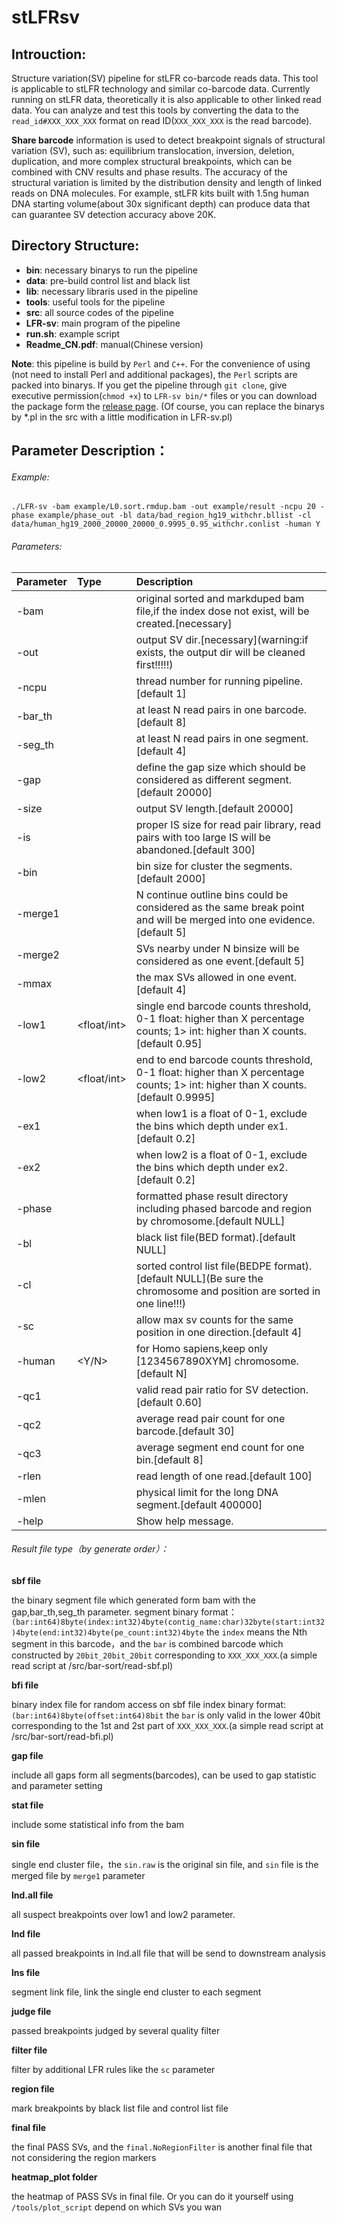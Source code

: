 # stLFRsv
## Introuction:
Structure variation(SV) pipeline for stLFR co-barcode reads data.
This tool is applicable to stLFR technology and similar co-barcode data. Currently running on stLFR data, theoretically it is also applicable to other linked read data. You can analyze and test this tools by converting the data to the `read_id#XXX_XXX_XXX` format on read ID(`XXX_XXX_XXX` is the read barcode).

**Share barcode** information is used to detect breakpoint signals of structural variation (SV), such as: equilibrium translocation, inversion, deletion, duplication, and more complex structural breakpoints, which can be combined with CNV results and phase results. The accuracy of the structural variation is limited by the distribution density and length of linked reads on DNA molecules. For example, stLFR kits built with 1.5ng human DNA starting volume(about 30x significant depth) can produce data that can guarantee SV detection accuracy above 20K.

## Directory Structure:

* **bin**: necessary binarys to run the pipeline
* **data**: pre-build control list and black list
* **lib**: necessary libraris used in the pipeline
* **tools**: useful tools for the pipeline
* **src**: all source codes of the pipeline
* **LFR-sv**: main program of the pipeline 
* **run.sh**: example script
* **Readme_CN.pdf**: manual(Chinese version)

**Note**: this pipeline is build by `Perl` and `C++`. For the convenience of using (not need to install Perl and additional packages), the `Perl` scripts are packed into binarys. If you get the pipeline through `git clone`, give executive permission(`chmod +x`) to `LFR-sv bin/*` files or you can download the package form the [release page](https://github.com/BGI-biotools/stLFRsv/releases).
(Of course, you can replace the binarys by *.pl in the src with a little modification in LFR-sv.pl)


## Parameter Description：
###### Example:
```
./LFR-sv -bam example/L0.sort.rmdup.bam -out example/result -ncpu 20 -phase example/phase_out -bl data/bad_region_hg19_withchr.bllist -cl data/human_hg19_2000_20000_20000_0.9995_0.95_withchr.conlist -human Y
```
###### Parameters:
|  Parameter  |  Type | Description   |
| :------------ | :------------ | :------------ |
|-bam |<string> |  original sorted and markduped bam file,if the index dose not exist, will be created.\[necessary\]|
|-out |<string> |  output SV dir.\[necessary\](warning:if exists, the output dir will be cleaned first!!!!!)|
|-ncpu |<int>  |   thread number for running pipeline.[default 1]|
|-bar_th |<int> |at least N read pairs in one barcode.[default 8]|
|-seg_th| <int> |at least N read pairs in one segment.[default 4]|
|-gap |<int> |define the gap size which should be considered as different segment.[default 20000]|
|-size |<int>| output SV length.[default 20000]|
|-is |<int> |proper IS size for read pair library, read pairs with too large IS will be abandoned.[default 300]|
|-bin |<int>| bin size for cluster the segments.[default 2000]|
|-merge1 |<int>| N continue outline bins could be considered as the same break point and will be merged into one evidence.[default 5]|
|-merge2 |<int>| SVs nearby under N binsize will be considered as one event.[default 5]|
|-mmax |<int> |the max SVs allowed in one event.[default 4]|
|-low1 |<float/int>|single end barcode counts threshold, 0-1 float: higher than X percentage counts; 1> int: higher than X counts.[default 0.95]|
|-low2 |<float/int>| end to end barcode counts threshold, 0-1 float: higher than X percentage counts; 1> int: higher than X counts.[default 0.9995]|
|-ex1 |<float> |when low1 is a float of 0-1, exclude the bins which depth under ex1.[default 0.2]|
|-ex2 |<float>| when low2 is a float of 0-1, exclude the bins which depth under ex2.[default 0.2]|
|-phase |<string> |formatted phase result directory including phased barcode and region by chromosome.[default NULL]|
|-bl| <string> |black list file(BED format).[default NULL]|
|-cl| <string>| sorted control list file(BEDPE format).\[default NULL\](Be sure the chromosome and position are sorted in one line!!!)|
|-sc |<int>| allow max sv counts for the same position in one direction.[default 4]|
|-human| <Y/N>| for Homo sapiens,keep only [1234567890XYM] chromosome.[default N]|
|-qc1| <float>| valid read pair ratio for SV detection.[default 0.60]|
|-qc2 |<float>| average read pair count for one barcode.[default 30]|
|-qc3 |<float>| average segment end count for one bin.[default 8]|
|-rlen| <int> |read length of one read.[default 100]|
|-mlen |<int>| physical limit for the long DNA segment.[default 400000]|
|-help| |Show help message.|

###### Result file type（by generate order）：
**sbf file**

the binary segment file which generated form bam with the gap,bar_th,seg_th parameter.
segment binary format：
`(bar:int64)8byte(index:int32)4byte(contig_name:char)32byte(start:int32)4byte(end:int32)4byte(pe_count:int32)4byte`
the `index` means the Nth segment in this barcode，and the `bar` is combined barcode which constructed by `20bit_20bit_20bit` corresponding to `XXX_XXX_XXX`.(a simple read script at /src/bar-sort/read-sbf.pl)

**bfi file**

binary index file for random access on sbf file
index binary format:
`(bar:int64)8byte(offset:int64)8bit`
the `bar` is only valid in the lower 40bit corresponding to the 1st and 2st part of `XXX_XXX_XXX`.(a simple read script at /src/bar-sort/read-bfi.pl)

**gap file**

include all gaps form all segments(barcodes), can be used to gap statistic and parameter setting

**stat file**

include some statistical info from the bam 

**sin file**

single end cluster file，the `sin.raw` is the original sin file, and `sin` file is the merged file by `merge1` parameter

**lnd.all file**

all suspect breakpoints over low1 and low2 parameter.

**lnd file**

all passed breakpoints in lnd.all file that will be send to downstream analysis

**lns file**

segment link file, link the single end cluster to each segment

**judge file**

passed breakpoints judged by several quality filter 

**filter file**

filter by additional LFR rules like the `sc` parameter 

**region file**

mark breakpoints by black list file and control list file

**final file**

the final PASS SVs, and the `final.NoRegionFilter` is another final file that not considering the region markers

**heatmap_plot folder**

the heatmap of PASS SVs in final file. Or you can do it yourself using `/tools/plot_script` depend on which SVs you wan